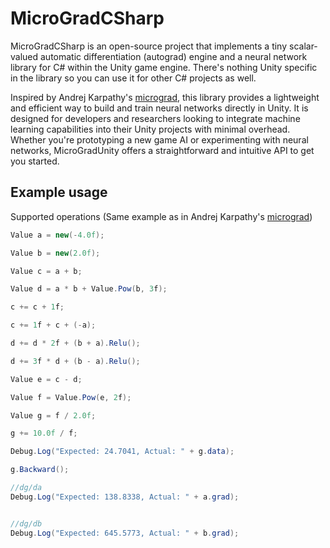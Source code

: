 # MicroGradCSharp
MicroGradCSharp is an open-source project that implements a tiny scalar-valued automatic differentiation (autograd) engine and a neural network library for C# within the Unity game engine. There's nothing Unity specific in the library so you can use it for other C# projects as well.  

Inspired by Andrej Karpathy's [micrograd](https://github.com/karpathy/micrograd), this library provides a lightweight and efficient way to build and train neural networks directly in Unity. It is designed for developers and researchers looking to integrate machine learning capabilities into their Unity projects with minimal overhead. Whether you're prototyping a new game AI or experimenting with neural networks, MicroGradUnity offers a straightforward and intuitive API to get you started.

## Example usage

Supported operations (Same example as in Andrej Karpathy's [micrograd](https://github.com/karpathy/micrograd))

```csharp
Value a = new(-4.0f);

Value b = new(2.0f);

Value c = a + b;

Value d = a * b + Value.Pow(b, 3f);

c += c + 1f;

c += 1f + c + (-a);

d += d * 2f + (b + a).Relu();

d += 3f * d + (b - a).Relu();

Value e = c - d;

Value f = Value.Pow(e, 2f);

Value g = f / 2.0f;

g += 10.0f / f;

Debug.Log("Expected: 24.7041, Actual: " + g.data);

g.Backward();

//dg/da
Debug.Log("Expected: 138.8338, Actual: " + a.grad);


//dg/db
Debug.Log("Expected: 645.5773, Actual: " + b.grad);
```